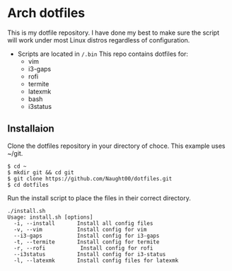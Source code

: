 # Arch dotfiles
This is my dotfile repository. I have done my best to make sure the script will work under most Linux distros regardless of configuration.

- Scripts are located in `/.bin`
This repo contains dotfiles for:
  - vim
  - i3-gaps
  - rofi
  - termite
  - latexmk
  - bash
  - i3status
## Installaion
Clone the dotfiles repository in your directory of choce. This example uses ~/git.
```
$ cd ~
$ mkdir git && cd git
$ git clone https://github.com/Naught00/dotfiles.git
$ cd dotfiles
```
Run the install script to place the files in their correct directory. 
```
./install.sh
Usage: install.sh [options]
  -i, --install       Install all config files
  -v, --vim           Install config for vim
  --i3-gaps           Install config for i3-gaps
  -t, --termite       Install config for termite
  -r, --rofi           Install config for rofi
  --i3status          Install config for i3-status
  -l, --latexmk       Install config files for latexmk
 
